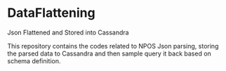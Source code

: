 # DataFlattening
Json Flattened and Stored into Cassandra

This repository contains the codes related to NPOS Json parsing, storing the parsed data to Cassandra and then sample query it back based on schema definition.
